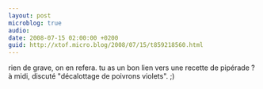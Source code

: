 ```yaml
---
layout: post
microblog: true
audio: 
date: 2008-07-15 02:00:00 +0200
guid: http://xtof.micro.blog/2008/07/15/t859218560.html
---
```

rien de grave, on en refera. tu as un bon lien vers une recette de pipérade ? à midi, discuté "décalottage de poivrons violets". ;)
